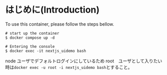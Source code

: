 # はじめに(Introduction)

To use this container, please follow the steps bellow.

```console
# start up the container
$ docker compose up -d

# Entering the console
$ docker exec -it nextjs_uidemo bash

```
node ユーザでデフォルトログインにしているため
root　ユーザとして入りたい時は`docker exec -u root -i nextjs_uidemo bash`とすること。